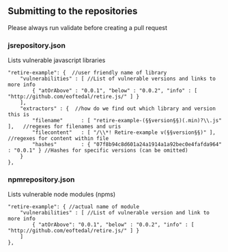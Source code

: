 Submitting to the repositories
------------------------------

Please always run validate before creating a pull request


### jsrepository.json
Lists vulnerable javascript libraries

	"retire-example": {  //user friendly name of library
		"vulnerabilities" : [ //List of vulnerable versions and links to more info
			{ "atOrAbove" : "0.0.1", "below" : "0.0.2", "info" : [ "http://github.com/eoftedal/retire.js/" ] }
		],
		"extractors" : {  //how do we find out which library and version this is
			"filename"		: [ "retire-example-(§§version§§)(.min)?\\.js" ],	//regexes for filenames and uris
			"filecontent"	: [ "/\\*! Retire-example v(§§version§§)" ],		//regexes for content within file
			"hashes"		: { "07f8b94c8d601a24a1914a1a92bec0e4fafda964" : "0.0.1" } //Hashes for specific versions (can be omitted)
		}
	},

### npmrepository.json
Lists vulnerable node modules (npms)

	"retire-example": { //actual name of module
		"vulnerabilities" : [ //List of vulnerable version and link to more info
			{ "atOrAbove": "0.0.1", "below" : "0.0.2", "info" : [ "http://github.com/eoftedal/retire.js/" ] }
		]
	},